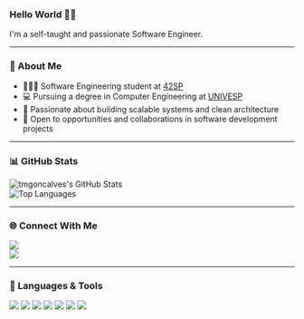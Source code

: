 ### Hello World 🤙🏻  
I'm a self-taught and passionate Software Engineer.

---

### 🚀 About Me

- 👨🏻‍💻 Software Engineering student at [42SP](https://www.42sp.org.br/)  
- 💻 Pursuing a degree in Computer Engineering at [UNIVESP](https://univesp.br/)  
- 🧩 Passionate about building scalable systems and clean architecture  
- 🤝 Open to opportunities and collaborations in software development projects  

---

### 📊 GitHub Stats

![tmgoncalves's GitHub Stats](https://github-readme-stats.vercel.app/api?username=tmgoncalves&show_icons=true&theme=radical)  
![Top Languages](https://github-readme-stats.vercel.app/api/top-langs/?username=tmgoncalves&theme=radical)

---

### 🌐 Connect With Me

[<img src="https://img.shields.io/badge/medium-%2312100E.svg?&style=for-the-badge&logo=medium&logoColor=white" />](https://tmgoncalves.medium.com/)  
[<img src="https://img.shields.io/badge/linkedin-%230077B5.svg?&style=for-the-badge&logo=linkedin&logoColor=white" />](https://br.linkedin.com/in/tmgoncalves)

---

### 🧠 Languages & Tools

<img src="https://img.shields.io/badge/C-00599C?style=for-the-badge&logo=c&logoColor=white" />
<img src="https://img.shields.io/badge/Python-FFD43B?style=for-the-badge&logo=python&logoColor=darkgreen" />
<img src="https://img.shields.io/badge/TypeScript-3178C6?style=for-the-badge&logo=typescript&logoColor=white" />
<img src="https://img.shields.io/badge/.NET-512BD4?style=for-the-badge&logo=dotnet&logoColor=white" />
<img src="https://img.shields.io/badge/Angular-DD0031?style=for-the-badge&logo=angular&logoColor=white" />
<img src="https://img.shields.io/badge/Git-F05032?style=for-the-badge&logo=git&logoColor=white" />
<img src="https://img.shields.io/badge/Linux-FCC624?style=for-the-badge&logo=linux&logoColor=black" />